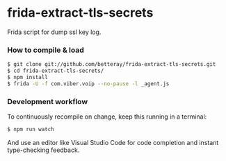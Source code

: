 # frida-extract-tls-secrets

Frida script for dump ssl key log.

### How to compile & load

```sh
$ git clone git://github.com/betteray/frida-extract-tls-secrets.git
$ cd frida-extract-tls-secrets/
$ npm install
$ frida -U -f com.viber.voip --no-pause -l _agent.js
```

### Development workflow

To continuously recompile on change, keep this running in a terminal:

```sh
$ npm run watch
```

And use an editor like Visual Studio Code for code completion and instant
type-checking feedback.

